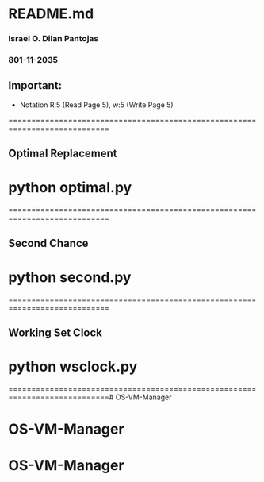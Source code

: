 # README.md
### Israel O. Dilan Pantojas
### 801-11-2035


Important:
----------
+ Notation R:5 (Read Page 5), w:5 (Write Page 5)


============================================================================
## Optimal Replacement

# python optimal.py <Number of physical memory pages> <access sequence file>

============================================================================
## Second Chance 

# python second.py <Number of physical memory pages> <access sequence file>

============================================================================
## Working Set Clock

# python wsclock.py <Number of physical memory pages> <access sequence file>

============================================================================# OS-VM-Manager
# OS-VM-Manager
# OS-VM-Manager
